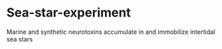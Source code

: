 # Sea-star-experiment
Marine and synthetic neurotoxins accumulate in and immobilize intertidal sea stars
